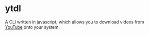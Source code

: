 # ytdl

A CLI written in javascript, which allows you to download videos from [YouTube](http://youtube.com) onto your system.